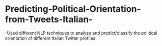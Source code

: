# Predicting-Political-Orientation-from-Tweets-Italian-
-Used different NLP techniques to analyze and predict/classify the political orientation of different Italian Twitter profiles.
